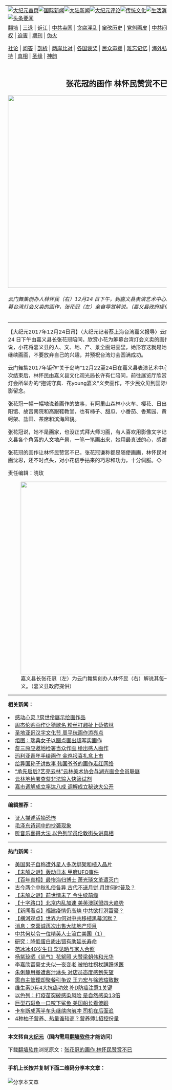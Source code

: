 <a name="1" id="1" target="_blank"></a><span id="1"></span>
<table align=center border="0"><tr><td colspan="2" VALIGN=TOP><a href="https://github.com/zdhfsi3794/djy/blob/master/gb/nf1351518.md#1"><img src="https://raw.githubusercontent.com/zdhfsi3794/www/master/t/djy/1.jpg" title="大纪元首页" alt="大纪元首页"></a><a href="https://github.com/zdhfsi3794/djy/blob/master/gb/n24hr.md#1"><img src="https://raw.githubusercontent.com/zdhfsi3794/www/master/t/djy/3.jpg" title="国际新闻" alt="国际新闻"></a><a href="https://github.com/zdhfsi3794/djy/blob/master/gb/nsc413.md#1"><img src="https://raw.githubusercontent.com/zdhfsi3794/www/master/t/djy/4.jpg" title="大陆新闻" alt="大陆新闻"></a><a href="https://github.com/zdhfsi3794/djy/blob/master/gb/news392.md#1"><img src="https://raw.githubusercontent.com/zdhfsi3794/www/master/t/djy/5.jpg" title="大纪元评论" alt="大纪元评论"></a><a href="https://github.com/zdhfsi3794/djy/blob/master/gb/news2007.md#1"><img src="https://raw.githubusercontent.com/zdhfsi3794/www/master/t/djy/6.jpg" title="传统文化" alt="传统文化"></a><a href="https://github.com/zdhfsi3794/djy/blob/master/gb/news2008.md#1"><img src="https://raw.githubusercontent.com/zdhfsi3794/www/master/t/djy/7.jpg" title="生活消费" alt="生活消费"></a><a href="https://github.com/zdhfsi3794/djy/blob/master/gb/ncyule.md#1"><img src="https://raw.githubusercontent.com/zdhfsi3794/www/master/t/djy/8.jpg" title="娱乐休闲" alt="娱乐休闲"></a><a href="https://github.com/zdhfsi3794/djy/blob/master/gb/nsc1002.md#1"><img src="https://raw.githubusercontent.com/zdhfsi3794/www/master/t/djy/9.jpg" title="健康" alt="健康"></a><a href="https://github.com/zdhfsi3794/djy/blob/master/gb/nf6092.md#1"><img src="https://raw.githubusercontent.com/zdhfsi3794/www/master/t/djy/10a.jpg" title="独家" alt="独家"></a><a href="https://github.com/zdhfsi3794/djy/blob/master/gb/nf4514.md#1"><img src="https://raw.githubusercontent.com/zdhfsi3794/www/master/t/djy/12a.jpg" title="头条要闻" alt="头条要闻"></a></td></tr>
<tr><td colspan="2" VALIGN=TOP><a target="_blank" href="https://github.com/zdhfsi3794/www/blob/master/README.md?zsrh#1">翻墙</a> | <a target="_blank" href="https://github.com/zdhfsi3794/djy/blob/master/gb/nf5657.md#1">三退</a> | <a target="_blank" href="https://github.com/zdhfsi3794/djy/blob/master/gb/nf6124.md#1">诉江</a> | <a target="_blank" href="https://github.com/zdhfsi3794/djy/blob/master/gb/nf1176117.md#1">中共卖国</a> | <a target="_blank" href="https://github.com/zdhfsi3794/djy/blob/master/gb/nf5773.md#1">贪腐淫乱</a> | <a target="_blank" href="https://github.com/zdhfsi3794/djy/blob/master/gb/nf1176115.md#1">窜改历史</a> | <a target="_blank" href="https://github.com/zdhfsi3794/djy/blob/master/gb/nf1176107.md#1">党魁画皮</a> | <a target="_blank" href="https://github.com/zdhfsi3794/djy/blob/master/gb/nf1320400.md#1">中共间谍</a> | <a target="_blank" href="https://github.com/zdhfsi3794/djy/blob/master/gb/nf1176114.md#1">破坏传统</a> | <a target="_blank" href="https://github.com/zdhfsi3794/ntdtv/blob/master/gb/prog447_1.md#1">恶贯满盈</a> | <a target="_blank" href="https://github.com/zdhfsi3794/djy/blob/master/gb/ncid278.md#1">人权</a> | <a target="_blank" href="https://github.com/zdhfsi3794/djy/blob/master/gb/nf1176111.md#1">迫害</a> | <a target="_blank" href="https://gitlab.com/szzdlab/mh-qikan/blob/master/README.md#1">期刊</a> | <a target="_blank" href="https://github.com/zdhfsi3794/djy/blob/master/gb/nf5562.md#1">伪火</a></p><p><a target="_blank" href="https://github.com/zdhfsi3794/djy/blob/master/gb/9p.md#1">社论</a> | <a target="_blank" href="https://github.com/zdhfsi3794/djy/blob/master/gb/nf4378.md#1">问答</a> | <a target="_blank" href="https://github.com/zdhfsi3794/djy/blob/master/gb/nf5792.md#1">剖析</a> | <a target="_blank" href="https://github.com/zdhfsi3794/djy/blob/master/gb/nf5735.md#1">两岸比对</a> | <a target="_blank" href="https://github.com/zdhfsi3794/djy/blob/master/gb/nf6119.md#1">各国褒奖</a> | <a target="_blank" href="https://github.com/zdhfsi3794/djy/blob/master/gb/nf6120.md#1">民众声援</a> | <a target="_blank" href="https://github.com/zdhfsi3794/djy/blob/master/gb/nf1188594.md#1">难忘记忆</a> | <a target="_blank" href="https://github.com/zdhfsi3794/djy/blob/master/gb/nf3180.md#1">海外弘传</a> | <a target="_blank" href="https://github.com/zdhfsi3794/djy/blob/master/gb/nf5410.md#1">万人上访</a> | <a target="_blank" href="https://github.com/zdhfsi3794/www/blob/master/README.md?zsrh#1">平台首页</a> | <a target="_blank" href="https://github.com/zdhfsi3794/djy/blob/master/gb/nf4386.md#1">支持</a> | <a target="_blank" href="https://github.com/zdhfsi3794/djy/blob/master/gb/nf4389.md#1">真相</a> | <a target="_blank" href="https://github.com/zdhfsi3794/djy/blob/master/gb/nf5790.md#1">圣缘</a> | <a target="_blank" href="https://github.com/zdhfsi3794/djy/blob/master/gb/nf4786.md#1">神韵</a></td></tr>
<tr><td VALIGN=TOP width="626"><h2 align=center>张花冠的画作  林怀民赞赏不已</h2>
<img width="600" src="https://i.epochtimes.com/assets/uploads/2017/12/20171224-Shanghai-Jiayi-01-600x400.jpg" />
<h6>云门舞集创办人林怀民（右）12月24 日下午，到嘉义县表演艺术中心欣赏嘉义县长张花冠为筹募台湾灯会义卖的画作，张花冠（左）亲自导赏解说。（嘉义县政府提供）
</h6>
<hr>
<p>【大纪元2017年12月24日讯】〈大纪元记者蔡上海台湾嘉义报导〉云门舞集创办人林怀民12月24 日下午由嘉义县长张花冠陪同，欣赏小花为筹募台湾灯会义卖的<ahref="https://github.com/zdhfsi3794/djy/blob/master/gb/tag/%E7%94%BB%E4%BD%9C.md#1">画作</a>，张花冠亲自导赏解说，小花将嘉义县的人、文、地、产、景全画进画里，她形容这就是她的日常。林怀民鼓励小花继续画画，不要放弃自己的兴趣，并预祝台湾灯会圆满成功。</p>
<p>云门舞集2017年钜作“关于岛屿”12月22至24日在嘉义县表演艺术中心演出，24日下午最后场次结束后，林怀民由嘉义县文化观光局长许有仁陪同，前往展览厅欣赏张花冠为筹募2018台湾灯会所举办的“抱诚守真．花young嘉义”义卖<ahref="https://github.com/zdhfsi3794/djy/blob/master/gb/tag/%E7%94%BB%E4%BD%9C.md#1">画作</a>，不少民众见到国际级艺术大师，纷纷要求合影留念。</p>
<p>张花冠一幅一幅地说着画作的故事，有阿里山森林小火车、樱花、日出、太平云梯、北回归线太阳馆、故宫南院和高跟鞋教堂，也有柿子、甜瓜、小番茄、香蕉园、黄金稻田等各种作物，还有蚵架、盐田、茶席和滨海风貌。</p>
<p>张花冠说，她不是画家，也没正式拜大师习画，有人喜欢用影像文字记录公职生涯，她选择将嘉义县各个角落的人文地产景，一笔一笔画出来，她用最真诚的心，感谢嘉义这块土地和人民。</p>
<p>张花冠的画作让林怀民赞赏不已，张花冠谦称都是随便画画，林怀民时而露出惊讶表情，时而赏画沈思，还不时点头，对小花信手拈来的巧思和功力，十分佩服。◇</p>
<p>责任编辑：晓玫</p>
<figure id="attachment_9989696" aria-describedby="caption-attachment-9989696" style="width: 600px" class="wp-caption aligncenter"><a target="_blank" href="https://i.epochtimes.com/assets/uploads/2017/12/20171224-Shanghai-Jiayi-02.jpg"><img class="size-large wp-image-9989696" src="https://i.epochtimes.com/assets/uploads/2017/12/20171224-Shanghai-Jiayi-02-600x400.jpg" alt="" width="600" b="400" /></a><figcaption id="caption-attachment-9989696" class="wp-caption-text">嘉义县长张花冠（左）为云门舞集创办人林怀民（右）解说其每一幅画作背后的意义。（嘉义县政府提供）</figcaption></figure>

<hr>


<strong>相关新闻：</strong>
<li><a href="https://github.com/zdhfsi3794/djy/blob/master/gb/16/10/3/n8362666.md#1">感动心灵 ?房世伶展示绘画作品</a></li>
<li><a href="https://github.com/zdhfsi3794/djy/blob/master/gb/16/10/20/n8414743.md#1">周杰伦贴画作让猜歌名 粉丝打趣扯上蔡依林</a></li>
<li><a href="https://github.com/zdhfsi3794/djy/blob/master/gb/16/11/13/n8490007.md#1">圣地亚哥汉字文化节 周平珖画作添亮点</a></li>
<li><a href="https://github.com/zdhfsi3794/djy/blob/master/gb/16/12/4/n8556714.md#1">组图：瑞典女子以圆点画出超写实画作</a></li>
<li><a href="https://github.com/zdhfsi3794/djy/blob/master/gb/16/12/9/n8574959.md#1">詹三原应邀地检署当众作画 绘出感人画作</a></li>
<li><a href="https://github.com/zdhfsi3794/djy/blob/master/gb/16/12/19/n8607181.md#1">玛利亚青年手绘画作  金鸡报喜礼盒上市</a></li>
<li><a href="https://github.com/zdhfsi3794/djy/blob/master/gb/16/12/23/n8619948.md#1">给异国孙子讲故事 韩国爷爷的画作走红网络</a></li>
<li><a href="https://github.com/zdhfsi3794/djy/blob/master/gb/21/9/20/n13245492.md#1">“承先启后?艺亮云林”云林美术协会与湖光画会会员联展</a></li>
<li><a href="https://github.com/zdhfsi3794/djy/blob/master/gb/21/9/19/n13245330.md#1">云林地检署查获非法输入快筛试剂</a></li>
<li><a href="https://github.com/zdhfsi3794/djy/blob/master/gb/21/9/19/n13245083.md#1">嘉市调解成立率达八成  调解成立秘诀大公开</a></li>
<hr>


<strong>编辑推荐：</strong>
<li><a href="https://github.com/upjkzu3674/djy/blob/master/gb/16/8/7/n8177641.md?dfh#1" target="_blank">证人描述活摘恐怖</a></li><li><a href="https://github.com/tsiac2612/djy/blob/master/gb/17/11/19/n9864143.md#1" target="_blank">毛泽东诗词中的抄袭现象</a></li><li><a href="https://github.com/tsiac2612/djy/blob/master/gb/19/8/29/n11486472.md#1" target="_blank">听音乐喜得大法 以色列学员伦敦街头讲真相</a></li>
<hr>

<strong>热门新闻：</strong>
<li><a href="https://github.com/zdhfsi3794/djy/blob/master/gb/21/9/16/n13238162.md#1">美国男子自称遭外星人多次绑架和植入晶片</a></li>
<li><a href="https://github.com/zdhfsi3794/djy/blob/master/gb/21/9/10/n13225261.md#1">【未解之谜】轰动日本 甲府UFO事件</a></li>
<li><a href="https://github.com/zdhfsi3794/djy/blob/master/gb/21/9/15/n13237143.md#1">【百年真相】最惨海归博士 萧光琰文革遭灭门</a></li>
<li><a href="https://github.com/zdhfsi3794/djy/blob/master/gb/21/9/6/n13213473.md#1">古今两个中秋礼俗各异 古代不送月饼 月饼何时普及？</a></li>
<li><a href="https://github.com/zdhfsi3794/djy/blob/master/gb/21/9/14/n13233994.md#1">【未解之谜】前世情未了 今生续前缘</a></li>
<li><a href="https://github.com/zdhfsi3794/djy/blob/master/gb/21/9/18/n13243637.md#1">【十字路口】北京内乱加速 美英澳联盟四大趋势</a></li>
<li><a href="https://github.com/zdhfsi3794/djy/blob/master/gb/21/9/17/n13242431.md#1">【新闻看点】福建疫情仍高烧 中共欲打港富豪？</a></li>
<li><a href="https://github.com/zdhfsi3794/djy/blob/master/gb/21/9/18/n13244249.md#1">【横河观点】世界为何对中共移植黑幕沉默？</a></li>
<li><a href="https://github.com/zdhfsi3794/djy/blob/master/gb/21/9/18/n13242870.md#1">消息：李嘉诚再次出售大陆地产项目</a></li>
<li><a href="https://github.com/zdhfsi3794/djy/blob/master/gb/21/9/17/n13240636.md#1">中共何以令一位精英人士流亡美国（1）</a></li>
<li><a href="https://github.com/zdhfsi3794/djy/blob/master/gb/21/9/18/n13242696.md#1">研究：降低蛋白质出错有助延长寿命</a></li>
<li><a href="https://github.com/zdhfsi3794/djy/blob/master/gb/21/9/17/n13242350.md#1">范冰冰40岁生日 罕见晒与家人合照</a></li>
<li><a href="https://github.com/zdhfsi3794/djy/blob/master/gb/21/9/17/n13242592.md#1">杨紫琼晒《尚气》花絮照 大赞梁朝伟和元华</a></li>
<li><a href="https://github.com/zdhfsi3794/djy/blob/master/gb/21/9/19/n13245464.md#1">李嘉欣富豪丈夫似一夜变老 被拍拄拐杖蹒跚求医</a></li>
<li><a href="https://github.com/zdhfsi3794/djy/blob/master/gb/21/9/19/n13244546.md#1">朱俐静用餐遭酱汁淋头 对店员态度感到失望</a></li>
<li><a href="https://github.com/zdhfsi3794/djy/blob/master/gb/21/9/17/n13241349.md#1">需自主管理却聚餐引争议 王力宏与徐若瑄致歉</a></li>
<li><a href="https://github.com/zdhfsi3794/djy/blob/master/gb/21/9/17/n13242154.md#1">维生素D有4大抗癌功效 补D防癌注意1关键</a></li>
<li><a href="https://github.com/zdhfsi3794/djy/blob/master/gb/21/9/17/n13242435.md#1">以色列：打疫苗突破感染风险 是自然感染13倍</a></li>
<li><a href="https://github.com/zdhfsi3794/djy/blob/master/gb/21/9/19/n13244539.md#1">巨型石斑鱼一口咬下鲨鱼 美国船长看傻眼</a></li>
<li><a href="https://github.com/zdhfsi3794/djy/blob/master/gb/21/9/17/n13241196.md#1">卡车断成两半车头继续向前冲 司机在后面追</a></li>
<li><a href="https://github.com/zdhfsi3794/djy/blob/master/gb/21/9/13/n13229960.md#1">4种柚子营养、热量谁较高？营养师1招控份量</a></li>
<hr>

<strong>本文转自<a href="https://www.epochtimes.com">大纪元</a>（国内需用<a href="https://github.com/zdhfsi3794/www/blob/master/README.md#8">翻墙软件</a>才能访问）</strong><p>下载<a href="https://github.com/zdhfsi3794/www/blob/master/README.md#8">翻墙软件</a>浏览原文：<a href="https://www.epochtimes.com/gb/17/12/24/n9989681.htm">张花冠的画作  林怀民赞赏不已</a></p><hr>

<strong>手机上长按并复制下面二维码分享本文章：</strong><br><br><img src="https://chart.apis.google.com/chart?cht=qr&chs=240x240&choe=UTF-8&chld=M|2&chl=https://github.com/zdhfsi3794/djy/blob/master/gb/17/12/24/n9989681.md%231" title="分享本文章"></td><td VALIGN=TOP><a href="https://github.com/zdhfsi3794/djy/blob/master/gb/16/1/21/n4622075.md?dfh#1" target="_blank"><img src="https://raw.githubusercontent.com/zdhfsi3794/djy/master/gb/300/wei-f1.jpg" title="中共的伪火骗局"  alt="中共的伪火骗局"></a><br><a href="https://github.com/zdhfsi3794/www/blob/master/README.md?dfh#9" target="_blank"><img src="https://raw.githubusercontent.com/zdhfsi3794/djy/master/gb/300/yong-h.jpg" title="永恒的见证"  alt="永恒的见证"></a><br><a href="https://github.com/zdhfsi3794/djy/blob/master/gb/13/9/29/n3974789.md?dfh#1" target="_blank"><img src="https://raw.githubusercontent.com/zdhfsi3794/djy/master/gb/300/shang-lnz.jpg" title="善良女子被中共投男牢"  alt="善良女子被中共投男牢"></a><br><a href="https://github.com/zdhfsi3794/djy/blob/master/gb/16/3/16/n4663449.md?dfh#1" target="_blank"><img src="https://raw.githubusercontent.com/zdhfsi3794/djy/master/gb/300/huo-z3.jpg" title="警卫目击活摘器官"  alt="警卫目击活摘器官"></a><br><a href="https://github.com/zdhfsi3794/djy/blob/master/gb/16/8/7/n8177641.md?dfh#1" target="_blank"><img src="https://raw.githubusercontent.com/zdhfsi3794/djy/master/gb/300/huo-z4.jpg" title="证人描述活摘恐怖"  alt="证人描述活摘恐怖"></a><br><a href="https://github.com/zdhfsi3794/djy/blob/master/gb/10/4/19/n2881569.md?dfh#1" target="_blank"><img src="https://raw.githubusercontent.com/zdhfsi3794/djy/master/gb/300/huo-z1.jpg" title="揭开活摘器官黑幕"  alt="揭开活摘器官黑幕"></a><br><a href="https://github.com/zdhfsi3794/djy/blob/master/gb/10/11/7/n3077476.md?dfh#1" target="_blank"><img src="https://raw.githubusercontent.com/zdhfsi3794/djy/master/gb/300/ma-ks.jpg" title="马克思的成魔之路"  alt="马克思的成魔之路"></a><br><a href="https://github.com/zdhfsi3794/djy/blob/master/gb/14/6/9/n4173977.md?dfh#1" target="_blank"><img src="https://raw.githubusercontent.com/zdhfsi3794/djy/master/gb/300/chang-zs.jpg" title="藏字石 蕴天机"  alt="藏字石 蕴天机"></a><br><a href="https://github.com/zdhfsi3794/djy/blob/master/gb/18/5/10/n10381511.md?dfh#1" target="_blank"><img src="https://raw.githubusercontent.com/zdhfsi3794/djy/master/gb/300/st1.jpg" title="关注三亿人三退"  alt="关注三亿人三退"></a><br><a href="https://github.com/zdhfsi3794/djy/blob/master/gb/18/3/21/n10237682.md?dfh#1" target="_blank"><img src="https://raw.githubusercontent.com/zdhfsi3794/djy/master/gb/300/jie-t.jpg" title="解体中共复兴中华"  alt="解体中共复兴中华"></a><br><a href="https://github.com/zdhfsi3794/djy/blob/master/gb/9/2/9/n2422991.md?dfh#1" target="_blank"><img src="https://raw.githubusercontent.com/zdhfsi3794/djy/master/gb/300/gao-zs.jpg" title="中共迫害良心律师"  alt="中共迫害良心律师"></a><br><a href="https://github.com/zdhfsi3794/djy/blob/master/gb/18/12/9/n10900044.md?dfh#1" target="_blank"><img src="https://raw.githubusercontent.com/zdhfsi3794/djy/master/gb/300/sj1.jpg" title="三百多万人举报江泽民"  alt="三百多万人举报江泽民"></a><br><a href="https://github.com/zdhfsi3794/djy/blob/master/gb/18/8/28/n10672014.md?dfh#1" target="_blank"><img src="https://raw.githubusercontent.com/zdhfsi3794/djy/master/gb/300/sj2.jpg" title="这些官员为何起诉江泽民"  alt="这些官员为何起诉江泽民"></a><br><a href="https://github.com/zdhfsi3794/djy/blob/master/gb/8/12/18/n2367165.md?dfh#1" target="_blank"><img src="https://raw.githubusercontent.com/zdhfsi3794/djy/master/gb/300/liangan.jpg" title="海峡两岸的强烈对比"  alt="海峡两岸的强烈对比"></a><br><a href="https://github.com/zdhfsi3794/djy/blob/master/gb/15/12/10/n4593139.md?dfh#1" target="_blank"><img src="https://raw.githubusercontent.com/zdhfsi3794/djy/master/gb/300/jia-ndzl.jpg" title="加拿大总理的贺信"  alt="加拿大总理的贺信"></a><br><a href="https://github.com/zdhfsi3794/djy/blob/master/gb/11/6/17/n3289382.md?dfh#1" target="_blank"><img src="https://raw.githubusercontent.com/zdhfsi3794/djy/master/gb/300/xiao-wd.jpg" title="探寻真相兼听则明"  alt="探寻真相兼听则明"></a><br><a href="https://github.com/zdhfsi3794/djy/blob/master/gb/18/10/27/n10812623.md?dfh#1" target="_blank"><img src="https://raw.githubusercontent.com/zdhfsi3794/djy/master/gb/300/yindu.jpg" title="印度媒体报道东方"  alt="印度媒体报道东方"></a><br><a href="https://github.com/zdhfsi3794/djy/blob/master/gb/18/6/9/n10469652.md?dfh#1" target="_blank"><img src="https://raw.githubusercontent.com/zdhfsi3794/djy/master/gb/300/xie-j.jpg" title="不一样的海外校园"  alt="不一样的海外校园"></a><br><a href="https://github.com/zdhfsi3794/djy/blob/master/gb/7/4/5/n1669415.md?dfh#1" target="_blank"><img src="https://raw.githubusercontent.com/zdhfsi3794/djy/master/gb/300/li-up.jpg" title="从大师到徒弟的传奇"  alt="从大师到徒弟的传奇"></a><br><a href="https://github.com/zdhfsi3794/djy/blob/master/gb/17/5/26/n9191512.md?dfh#1" target="_blank"><img src="https://raw.githubusercontent.com/zdhfsi3794/djy/master/gb/300/zfl2.jpg" title="亿万人与东方一本奇书"  alt="亿万人与东方一本奇书"></a><br><a href="https://github.com/zdhfsi3794/djy/blob/master/gb/13/11/27/n4020290.md?dfh#1" target="_blank"><img src="https://raw.githubusercontent.com/zdhfsi3794/djy/master/gb/300/zhen-h.jpg" title="大陆见不到的震撼场面"  alt="大陆见不到的震撼场面"></a><br><a href="https://github.com/zdhfsi3794/djy/blob/master/gb/15/7/17/n4482910.md?dfh#1" target="_blank"><img src="https://raw.githubusercontent.com/zdhfsi3794/djy/master/gb/300/dalu-sk.jpg" title="人心向善 大陆当初盛况"  alt="人心向善 大陆当初盛况"></a><br><a href="https://github.com/zdhfsi3794/djy/blob/master/gb/19/1/5/n10955468.md?dfh#1" target="_blank"><img src="https://raw.githubusercontent.com/zdhfsi3794/djy/master/gb/300/zfl1.jpg" title="追寻真理 这书讲什么"  alt="追寻真理 这书讲什么"></a><br><a href="https://github.com/zdhfsi3794/www/blob/master/README.md?dfh#1" target="_blank"><img src="https://raw.githubusercontent.com/zdhfsi3794/djy/master/gb/300/fq1.jpg" title="下载免费翻墙软件"  alt="下载免费翻墙软件"></a><br></td></tr></table>
